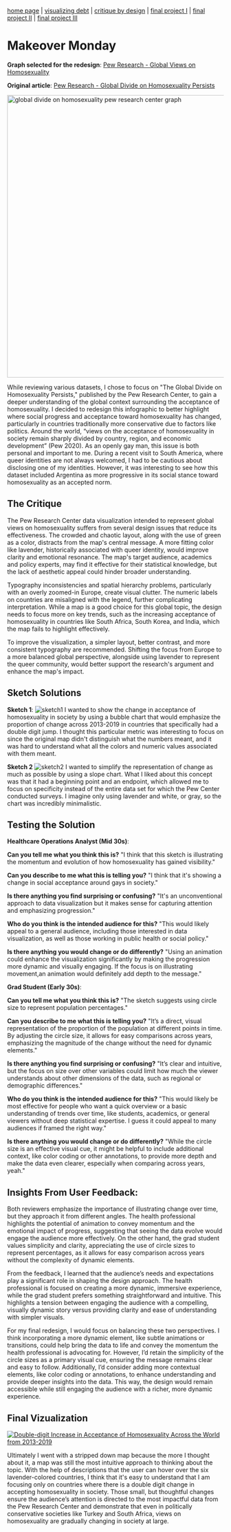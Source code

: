 [home page](https://Angeleknows.github.io/Fountainhead) | [visualizing debt](https://Angeleknows.github.io/visualizing-government-debt) | [critique by design](https://Angeleknows.github.io/critique-by-design) | [final project I](https://Angeleknows.github.io/final-project-part-one) | [final project II](https://Angeleknows.github.io/final-project-part-two) | [final project III](https://Angeleknows.github.io/final-project-part-three)


# Makeover Monday

**Graph selected for the redesign**: [Pew Research - Global Views on Homosexuality](https://www.pewresearch.org/global/2020/06/25/global-divide-on-homosexuality-persists/pg_2020-06-25_global-views-homosexuality_0-01-png/)

**Original article**: [Pew Research - Global Divide on Homosexuality Persists](https://www.pewresearch.org/global/2020/06/25/global-divide-on-homosexuality-persists/)

<img width="657" alt="global divide on homosexuality pew research center graph" src="https://github.com/user-attachments/assets/928beccc-4077-4a90-bd6c-2fd0f81346f8">

While reviewing various datasets, I chose to focus on "The Global Divide on Homosexuality Persists," published by the Pew Research Center, to gain a deeper understanding of the global context surrounding the acceptance of homosexuality. I decided to redesign this infographic to better highlight where social progress and acceptance toward homosexuality has changed, particularly in countries traditionally more conservative due to factors like politics. Around the world, “views on the acceptance of homosexuality in society remain sharply divided by country, region, and economic development” (Pew 2020). As an openly gay man, this issue is both personal and important to me. During a recent visit to South America, where queer identities are not always welcomed, I had to be cautious about disclosing one of my identities. However, it was interesting to see how this dataset included Argentina as more progressive in its social stance toward homosexuality as an accepted norm.

## The Critique

The Pew Research Center data visualization intended to represent global views on homosexuality suffers from several design issues that reduce its effectiveness. The crowded and chaotic layout, along with the use of green as a color, distracts from the map's central message. A more fitting color like lavender, historically associated with queer identity, would improve clarity and emotional resonance. The map's target audience, academics and policy experts, may find it effective for their statistical knowledge, but the lack of aesthetic appeal could hinder broader understanding.

Typography inconsistencies and spatial hierarchy problems, particularly with an overly zoomed-in Europe, create visual clutter. The numeric labels on countries are misaligned with the legend, further complicating interpretation. While a map is a good choice for this global topic, the design needs to focus more on key trends, such as the increasing acceptance of homosexuality in countries like South Africa, South Korea, and India, which the map fails to highlight effectively.

To improve the visualization, a simpler layout, better contrast, and more consistent typography are recommended. Shifting the focus from Europe to a more balanced global perspective, alongside using lavender to represent the queer community, would better support the research's argument and enhance the map's impact.

## Sketch Solutions

**Sketch 1**: ![sketch1](https://github.com/user-attachments/assets/bb680156-9252-47c9-bfc5-db57e1e66729)
I wanted to show the change in acceptance of homosexuality in society by using a bubble chart that would emphasize the proportion of change across 2013-2019 in countries that specifically had a double digit jump. I thought this particular metric was interesting to focus on since the original map didn't distinguish what the numbers meant, and it was hard to understand what all the colors and numeric values associated with them meant. 

**Sketch 2** ![sketch2](https://github.com/user-attachments/assets/5af8e1f1-3848-4e7f-996a-2332b0b25c90)
I wanted to simplify the representation of change as much as possible by using a slope chart. What I liked about this concept was that it had a beginning point and an endpoint, which allowed me to focus on specificity instead of the entire data set for which the Pew Center conducted surveys.  I imagine only using lavender and white, or gray, so the chart was incredibly minimalistic. 

## Testing the Solution

**Healthcare Operations Analyst (Mid 30s)**:

**Can you tell me what you think this is?** "I think that this sketch is illustrating the momentum and evolution of how homosexuality has gained visibility."

**Can you describe to me what this is telling you?** "I think that it's showing a change in social acceptance around gays in society."

**Is there anything you find surprising or confusing?** "It's an unconventional approach to data visualization but it makes sense for capturing attention and emphasizing progression."

**Who do you think is the intended audience for this?** "This would likely appeal to a general audience, including those interested in data visualization, as well as those working in public health or social policy."

**Is there anything you would change or do differently?** "Using an animation could enhance the visualization significantly by making the progression more dynamic and visually engaging. If the focus is on illustrating movement,an animation would definitely add depth to the message."

**Grad Student (Early 30s)**:

**Can you tell me what you think this is?** "The sketch suggests using circle size to represent population percentages."

**Can you describe to me what this is telling you?** "It’s a direct, visual representation of the proportion of the population at different points in time. By adjusting the circle size, it allows for easy comparisons across years, emphasizing the magnitude of the change without the need for dynamic elements."

**Is there anything you find surprising or confusing?** "It’s clear and intuitive, but the focus on size over other variables could limit how much the viewer understands about other dimensions of the data, such as regional or demographic differences."

**Who do you think is the intended audience for this?** "This would likely be most effective for people who want a quick overview or a basic understanding of trends over time, like students, academics, or general viewers without deep statistical expertise. I guess it could appeal to many audiences if framed the right way."

**Is there anything you would change or do differently?** "While the circle size is an effective visual cue, it might be helpful to include additional context, like color coding or other annotations, to provide more depth and make the data even clearer, especially when comparing across years, yeah."

## Insights From User Feedback:

Both reviewers emphasize the importance of illustrating change over time, but they approach it from different angles. The health professional highlights the potential of animation to convey momentum and the emotional impact of progress, suggesting that seeing the data evolve would engage the audience more effectively. On the other hand, the grad student values simplicity and clarity, appreciating the use of circle sizes to represent percentages, as it allows for easy comparison across years without the complexity of dynamic elements.

From the feedback, I learned that the audience’s needs and expectations play a significant role in shaping the design approach. The health professional is focused on creating a more dynamic, immersive experience, while the grad student prefers something straightforward and intuitive. This highlights a tension between engaging the audience with a compelling, visually dynamic story versus providing clarity and ease of understanding with simpler visuals.

For my final redesign, I would focus on balancing these two perspectives. I think incorporating a more dynamic element, like subtle animations or transitions, could help bring the data to life and convey the momentum the health professional is advocating for. However, I’d retain the simplicity of the circle sizes as a primary visual cue, ensuring the message remains clear and easy to follow. Additionally, I’d consider adding more contextual elements, like color coding or annotations, to enhance understanding and provide deeper insights into the data. This way, the design would remain accessible while still engaging the audience with a richer, more dynamic experience.

## Final Vizualization

<div class="tableauPlaceholder" id="viz1731729201926" style="position: relative">
  <noscript>
    <a href="#">
      <img alt="Double-digit Increase in Acceptance of Homosexuality Across the World from 2013-2019" 
           src="https://public.tableau.com/static/images/la/lavender/map/1_rss.png" 
           style="border: none" />
    </a>
  </noscript>
  <object class="tableauViz" style="display:none;">
    <param name="host_url" value="https%3A%2F%2Fpublic.tableau.com%2F" />
    <param name="embed_code_version" value="3" />
    <param name="site_root" value="" />
    <param name="name" value="lavender/map" />
    <param name="tabs" value="no" />
    <param name="toolbar" value="yes" />
    <param name="static_image" value="https://public.tableau.com/static/images/la/lavender/map/1.png" />
    <param name="animate_transition" value="yes" />
    <param name="display_static_image" value="yes" />
    <param name="display_spinner" value="yes" />
    <param name="display_overlay" value="yes" />
    <param name="display_count" value="yes" />
    <param name="language" value="en-GB" />
    <param name="filter" value="publish=yes" />
  </object>
</div>

Ultimately I went with a stripped down map because the more I thought about it, a map was still the most intuitive approach to thinking about the topic. With the help  of descriptions that the user can hover over the six lavender-colored countries, I think that it's easy to understand that I am focusing only on countries where there is a double digit change in accepting homosexuality in society. Those small, but thoughtful changes ensure the audience’s attention is directed to the most impactful data from the Pew Research Center and demonstrate that even in politically conservative societies like Turkey and South Africa, views on homosexuality are gradually changing in society at large. 

